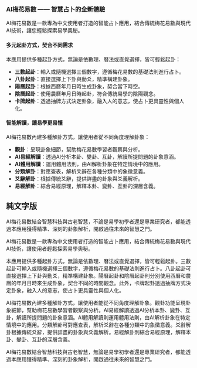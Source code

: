 ### AI梅花易數 —— 智慧占卜的全新體驗  

AI梅花易數是一款專為中文使用者打造的智能占卜應用，結合傳統梅花易數與現代AI技術，讓您輕鬆探索易學奧秘。  

#### **多元起卦方式，契合不同需求**  
本應用提供多種起卦方式，無論是依數理、曆法或直覺選擇，皆可輕鬆起卦：  
- **三數起卦**：輸入或隨機選擇三個數字，遵循梅花易數的基礎法則進行占卜。  
- **八卦起卦**：直接選擇上下卦與動爻，精準構建卦象。  
- **陽曆起卦**：根據西曆年月日時生成卦象，契合當下時空。  
- **陰曆起卦**：使用農曆年月日時起卦，符合傳統易學的陰陽觀念。  
- **卡牌起卦**：透過抽牌方式決定卦象，融入人的意志，使占卜更具靈性與個人化。  

#### **智能解讀，讓易學更易懂**  
AI梅花易數內建多種解卦方式，讓使用者從不同角度理解卦象：  
- **觀卦**：呈現卦象細節，幫助梅花易數學習者觀察與分析。  
- **AI易經解讀**：透過AI分析本卦、變卦、互卦，解讀所提問題的卦象意涵。  
- **AI體用解讀**：運用體用法則，由AI解析卦象在特定情境中的應用。  
- **分類解卦**：對應查表，解析爻辭在各種分類中的象徵意義。  
- **爻辭解卦**：根據傳統爻辭，提供詳盡的卦象與爻義解析。  
- **易經解卦**：綜合易經原理，解釋本卦、變卦、互卦的深層含義。  

## 純文字版

AI梅花易數結合智慧科技與古老智慧，不論是易學初學者還是專業研究者，都能透過本應用獲得精準、深刻的卦象解析，開啟通往未來的智慧之門。

AI梅花易數是一款專為中文使用者打造的智能占卜應用，結合傳統梅花易數與現代AI技術，讓使用者輕鬆探索易學奧秘。  

本應用提供多種起卦方式，無論是依數理、曆法或直覺選擇，皆可輕鬆起卦。三數起卦可輸入或隨機選擇三個數字，遵循梅花易數的基礎法則進行占卜。八卦起卦可直接選擇上下卦與動爻，精準構建卦象。陽曆起卦和陰曆起卦則分別使用西曆和農曆的年月日時來生成卦象，契合不同的時間觀念。此外，卡牌起卦透過抽牌方式決定卦象，融入人的意志，使占卜更具靈性與個人化。  

AI梅花易數內建多種解卦方式，讓使用者能從不同角度理解卦象。觀卦功能呈現卦象細節，幫助梅花易數學習者觀察與分析。AI易經解讀透過AI分析本卦、變卦、互卦，解讀所提問題的卦象意涵。AI體用解讀則運用體用法則，由AI解析卦象在特定情境中的應用。分類解卦可對應查表，解析爻辭在各種分類中的象徵意義。爻辭解卦根據傳統爻辭，提供詳盡的卦象與爻義解析。易經解卦則綜合易經原理，解釋本卦、變卦、互卦的深層含義。  

AI梅花易數結合智慧科技與古老智慧，無論是易學初學者還是專業研究者，都能透過本應用獲得精準、深刻的卦象解析，開啟通往未來的智慧之門。